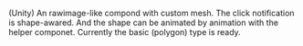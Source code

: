 (Unity) An rawimage-like compond with custom mesh. The click notification is shape-awared. And the shape can be animated by animation with the helper componet.
Currently the basic (polygon) type is ready.

